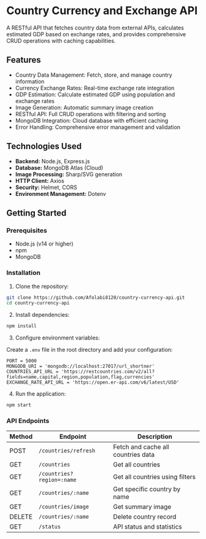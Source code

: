 # Country Currency and Exchange API

A RESTful API that fetches country data from external APIs, calculates estimated GDP based on exchange rates, and provides comprehensive CRUD operations with caching capabilities.

## Features

- Country Data Management: Fetch, store, and manage country information
- Currency Exchange Rates: Real-time exchange rate integration
- GDP Estimation: Calculate estimated GDP using population and exchange rates
- Image Generation: Automatic summary image creation
- RESTful API: Full CRUD operations with filtering and sorting
- MongoDB Integration: Cloud database with efficient caching
- Error Handling: Comprehensive error management and validation

## Technologies Used

- **Backend:** Node.js, Express.js
- **Database:** MongoDB Atlas (Cloud)
- **Image Processing:** Sharp/SVG generation
- **HTTP Client:** Axios
- **Security:** Helmet, CORS
- **Environment Management:** Dotenv

## Getting Started

### Prerequisites

- Node.js (v14 or higher)
- npm
- MongoDB

### Installation

1. Clone the repository:

```bash
git clone https://github.com/Afolabi8120/country-currency-api.git
cd country-currency-api
```

2. Install dependencies:

```bash
npm install
```

3. Configure environment variables:

Create a `.env` file in the root directory and add your configuration:

```env
PORT = 5000
MONGODB_URI = 'mongodb://localhost:27017/url_shortner'
COUNTRIES_API_URL = 'https://restcountries.com/v2/all?fields=name,capital,region,population,flag,currencies'
EXCHANGE_RATE_API_URL = 'https://open.er-api.com/v6/latest/USD'
```

4. Run the application:

```bash
npm start
```

### API Endpoints

| Method | Endpoint           | Description                       |
|---------|---------------------|-----------------------------------|
| POST    | `/countries/refresh`      | Fetch and cache all countries data          |
| GET     | `/countries`      | Get all countries   |
| GET     | `/countries?region=:name` | Get all countries using filters |
| GET     | `/countries/:name`      | Get specific country by name   |
| GET     | `/countries/image` | Get summary image |
| DELETE     | `/countries/:name` | Delete country record |
| GET     | `/status` | API status and statistics |

